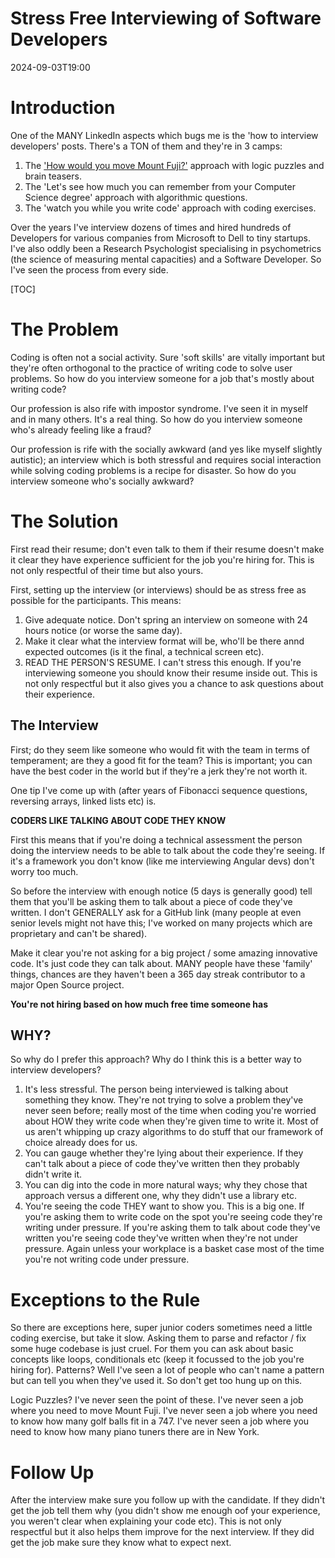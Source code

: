 ﻿# Stress Free Interviewing of Software Developers

<!--category-- Interviewing -->

<datetime class="hidden">2024-09-03T19:00</datetime>

# Introduction
One of the MANY LinkedIn aspects which bugs me is the 'how to interview developers' posts. There's a TON of them and they're in 3 camps:
1. The ['How would you move Mount Fuji?'](https://amzn.to/3ZbvgBp) approach with logic puzzles and brain teasers.
2. The 'Let's see how much you can remember from your Computer Science degree' approach with algorithmic questions.
3. The 'watch you while you write code' approach with coding exercises.

Over the years I've interview dozens of times and hired hundreds of Developers for various companies from Microsoft to Dell to tiny startups. I've also oddly been a Research Psychologist specialising in psychometrics (the science of measuring mental capacities) and a Software Developer. So I've seen the process from every side.

[TOC]

# The Problem
Coding is often not a social activity. Sure 'soft skills' are vitally important but they're often orthogonal to the practice of writing code to solve user problems. So how do you interview someone for a job that's mostly about writing code?

Our profession is also rife with impostor syndrome. I've seen it in myself and in many others. It's a real thing. So how do you interview someone who's already feeling like a fraud?

Our profession is rife with the socially awkward (and yes like myself slightly autistic); an interview which is both stressful and requires social interaction while solving coding problems is a recipe for disaster. So how do you interview someone who's socially awkward?

# The Solution
First read their resume; don't even talk to them if their resume doesn't make it clear they have experience sufficient for the job you're hiring for. This is not only respectful of their time but also yours.

First, setting up the interview (or interviews) should be as stress free as possible for the participants. This means:
1. Give adequate notice. Don't spring an interview on someone with 24 hours notice (or worse the same day).
2. Make it clear what the interview format will be, who'll be there annd expected outcomes (is it the final, a technical screen etc).
3. READ THE PERSON'S RESUME. I can't stress this enough. If you're interviewing someone you should know their resume inside out. This is not only respectful but it also gives you a chance to ask questions about their experience.

## The Interview
First; do they seem like someone who would fit with the team in terms of temperament; are they a good fit for the team? This is important; you can have the best coder in the world but if they're a jerk they're not worth it.

One tip I've come up with (after years of Fibonacci sequence questions, reversing arrays, linked lists etc) is.

**CODERS LIKE TALKING ABOUT CODE THEY KNOW**

First this means that if you're doing a technical assessment the person doing the interview needs to be able to talk about the code they're seeing. 
If it's a framework you don't know (like me interviewing Angular devs) don't worry too much. 

So before the interview with enough notice (5 days is generally good) tell them that you'll be asking them to talk about a piece of code they've written. I don't GENERALLY ask for a GitHub link (many people at even senior levels might not have this; I've worked on many projects which are proprietary and can't be shared).

Make it clear you're not asking for a big project / some amazing innovative code. It's just code they can talk about. MANY people have these 'family' things, chances are they haven't been a 365 day streak contributor to a major Open Source project. 

**You're not hiring based on how much free time someone has**

## WHY?
So why do I prefer this approach? Why do I think this is a better way to interview developers?

1. It's less stressful. The person being interviewed is talking about something they know. They're not trying to solve a problem they've never seen before; really most of the time when coding you're worried about HOW they write code when they're given time to write it.
Most of us aren't whipping up crazy algorithms to do stuff that our framework of choice already does for us.
2. You can gauge whether they're lying about their experience. If they can't talk about a piece of code they've written then they probably didn't write it.
3. You can dig into the code in more natural ways; why they chose that approach versus a different one, why they didn't use a library etc.
4. You're seeing the code THEY want to show you. This is a big one. If you're asking them to write code on the spot you're seeing code they're writing under pressure. If you're asking them to talk about code they've written you're seeing code they've written when they're not under pressure. Again unless your workplace is a basket case most of the time you're not writing code under pressure.

# Exceptions to the Rule
So there are exceptions here, super junior coders sometimes need a little coding exercise, but take it slow. Asking them to parse and refactor / fix some huge codebase is just cruel.
For them you can ask about basic concepts like loops, conditionals etc (keep it focussed to the job you're hiring for).
Patterns? Well I've seen a lot of people who can't name a pattern but can tell you when they've used it. So don't get too hung up on this.

Logic Puzzles? I've never seen the point of these. I've never seen a job where you need to move Mount Fuji. I've never seen a job where you need to know how many golf balls fit in a 747. I've never seen a job where you need to know how many piano tuners there are in New York.

# Follow Up
After the interview make sure you follow up with the candidate. If they didn't get the job tell them why (you didn't show me enough oof your experience, you weren't clear when explaining your code etc). 
This is not only respectful but it also helps them improve for the next interview.
If they did get the job make sure they know what to expect next.